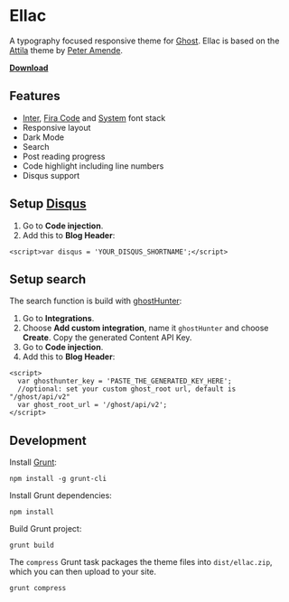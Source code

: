 # Ellac

A typography focused responsive theme for [Ghost](https://ghost.org). Ellac is based on the [Attila](https://github.com/zutrinken/attila) theme by [Peter Amende](https://github.com/zutrinken).

**[Download](https://github.com/preeteshjain/ellac/releases/latest/download/ellac.zip)**

## Features

* [Inter](https://github.com/rsms/inter), [Fira Code](https://github.com/tonsky/FiraCode) and [System](https://github.com/jonathantneal/system-font-css) font stack
* Responsive layout
* Dark Mode
* Search
* Post reading progress
* Code highlight including line numbers
* Disqus support

## Setup [Disqus](https://disqus.com/)

1. Go to __Code injection__.
2. Add this to __Blog Header__:
````
<script>var disqus = 'YOUR_DISQUS_SHORTNAME';</script>
````

## Setup search

The search function is build with [ghostHunter](https://github.com/jamalneufeld/ghostHunter):

1. Go to __Integrations__.
2. Choose __Add custom integration__, name it `ghostHunter` and choose __Create__. Copy the generated Content API Key.
3. Go to __Code injection__.
4. Add this to __Blog Header__:
````
<script>
  var ghosthunter_key = 'PASTE_THE_GENERATED_KEY_HERE';
  //optional: set your custom ghost_root url, default is "/ghost/api/v2"
  var ghost_root_url = '/ghost/api/v2';
</script>
````
## Development

Install [Grunt](https://gruntjs.com/getting-started/):

	npm install -g grunt-cli

Install Grunt dependencies:

	npm install

Build Grunt project:

	grunt build

The `compress` Grunt task packages the theme files into `dist/ellac.zip`, which you can then upload to your site.

	grunt compress
